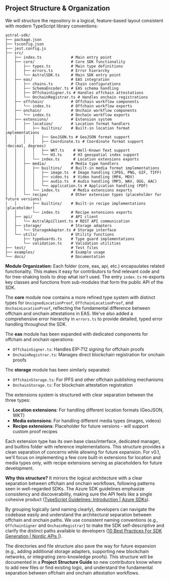 ## Project Structure & Organization  
We will structure the repository in a logical, feature-based layout consistent with modern TypeScript library conventions:

```
astral-sdk/
├── package.json
├── tsconfig.json
├── jest.config.js
├── src/
│   ├── index.ts             # Main entry point
│   ├── core/                # Core SDK functionality
│   │   ├── types.ts         # Main type definitions
│   │   ├── errors.ts        # Error hierarchy
│   │   └── AstralSDK.ts     # Main SDK entry point
│   ├── eas/                 # EAS integration
│   │   ├── chains.ts        # Chain configurations
│   │   ├── SchemaEncoder.ts # EAS schema handling
│   │   ├── OffchainSigner.ts # Handles offchain attestations
│   │   └── OnchainRegistrar.ts # Handles onchain registrations
│   ├── offchain/            # Offchain workflow components
│   │   └── index.ts         # Offchain workflow exports
│   ├── onchain/             # Onchain workflow components
│   │   └── index.ts         # Onchain workflow exports
│   ├── extensions/          # Extension system
│   │   ├── location/        # Location format handlers
│   │   │   ├── builtins/    # Built-in location format implementations
│   │   │   │   ├── GeoJSON.ts # GeoJSON format support
│   │   │   │   ├── Coordinate.ts # Coordinate format support (decimal, degrees)
│   │   │   │   ├── WKT.ts    # Well-Known Text support
│   │   │   │   └── H3.ts     # H3 geospatial index support
│   │   │   └── index.ts      # Location extensions exports
│   │   ├── media/           # Media type handlers
│   │   │   ├── builtins/    # Built-in media format implementations
│   │   │   │   ├── image.ts  # Image handling (JPEG, PNG, GIF, TIFF)
│   │   │   │   ├── video.ts  # Video handling (MP4, MOV)
│   │   │   │   ├── audio.ts  # Audio handling (MP3, WAV, OGG, AAC)
│   │   │   │   └── application.ts # Application handling (PDF)
│   │   │   └── index.ts      # Media extensions exports
│   │   └── recipe/          # Other extension types (placeholder for future versions)
│   │       ├── builtins/    # Built-in recipe implementations (placeholder)
│   │       └── index.ts     # Recipe extensions exports
│   ├── api/                 # API client
│   │   └── AstralApiClient.ts # REST API communication
│   ├── storage/             # Storage adapters
│   │   └── StorageAdapter.ts # Storage interface
│   └── utils/               # Utility functions
│       ├── typeGuards.ts    # Type guard implementations
│       └── validation.ts    # Validation utilities
├── test/                    # Test files
├── examples/                # Example usage
└── docs/                    # Documentation
```

**Module Organization:** Each folder (core, eas, api, etc.) encapsulates related functionality. This makes it easy for contributors to find relevant code and for tree-shaking tools to drop what isn't used. The entry `index.ts` re-exports key classes and functions from sub-modules that form the public API of the SDK.

The **core** module now contains a more refined type system with distinct types for `UnsignedLocationProof`, `OffchainLocationProof`, and `OnchainLocationProof`, reflecting the fundamental difference between offchain and onchain attestations in EAS. We've also added a comprehensive error hierarchy in `errors.ts` to provide detailed, typed error handling throughout the SDK.

The **eas** module has been expanded with dedicated components for offchain and onchain operations:
- `OffchainSigner.ts`: Handles EIP-712 signing for offchain proofs
- `OnchainRegistrar.ts`: Manages direct blockchain registration for onchain proofs

The **storage** module has been similarly separated:
- `OffchainStorage.ts`: For IPFS and other offchain publishing mechanisms
- `OnchainStorage.ts`: For blockchain attestation registration

The extensions system is structured with clear separation between the three types:
- **Location extensions**: For handling different location formats (GeoJSON, WKT)
- **Media extensions**: For handling different media types (images, videos)
- **Recipe extensions**: Placeholder for future versions - will support custom proof recipes

Each extension type has its own base class/interface, dedicated manager, and builtins folder with reference implementations. This structure provides a clean separation of concerns while allowing for future expansion. For v0.1, we'll focus on implementing a few core built-in extensions for location and media types only, with recipe extensions serving as placeholders for future development.

**Why this structure?** It mirrors the logical architecture with a clear separation between offchain and onchain workflows, following patterns seen in well-regarded SDKs. The Azure SDK guidelines emphasize consistency and discoverability, making sure the API feels like a single cohesive product ([TypeScript Guidelines: Introduction | Azure SDKs](https://azure.github.io/azure-sdk/typescript_introduction.html#:~:text=Consistent)). 

By grouping logically (and naming clearly), developers can navigate the codebase easily and understand the architectural separation between offchain and onchain paths. We use consistent naming conventions (e.g., `OffchainSigner` and `OnchainRegistrar`) to make the SDK self-descriptive and clarify the distinct paths available to developers ([10 Best Practices For SDK Generation | Nordic APIs |](https://nordicapis.com/10-best-practices-for-sdk-generation/#:~:text=2,Convention)).

The directories and file structure also pave the way for future expansion (e.g., adding additional storage adapters, supporting new blockchain networks, or integrating zero-knowledge proofs). This structure will be documented in a **Project Structure Guide** so new contributors know where to add new files or find existing logic, and understand the fundamental separation between offchain and onchain attestation workflows.